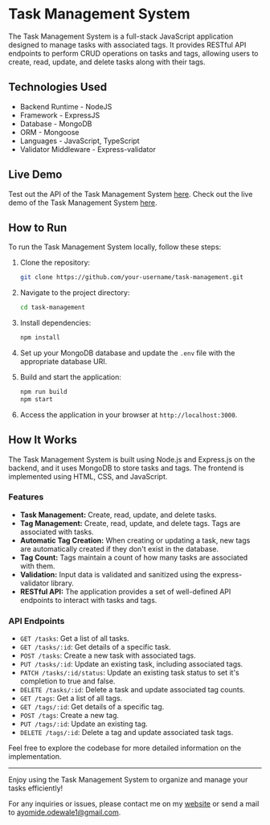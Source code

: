# Task Management System

The Task Management System is a full-stack JavaScript application designed to manage tasks with associated tags. It provides RESTful API endpoints to perform CRUD operations on tasks and tags, allowing users to create, read, update, and delete tasks along with their tags.

## Technologies Used

- Backend Runtime - NodeJS
- Framework - ExpressJS
- Database - MongoDB
- ORM - Mongoose
- Languages - JavaScript, TypeScript
- Validator Middleware - Express-validator

## Live Demo

Test out the API of the Task Management System [here](https://task-manager-backend-maestro.vercel.app/).
Check out the live demo of the Task Management System [here](https://task-manager-frontend.vercel.app/).

## How to Run

To run the Task Management System locally, follow these steps:

1. Clone the repository:

   ```bash
   git clone https://github.com/your-username/task-management.git
   ```

2. Navigate to the project directory:

   ```bash
   cd task-management
   ```

3. Install dependencies:

   ```bash
   npm install
   ```

4. Set up your MongoDB database and update the `.env` file with the appropriate database URI.

5. Build and start the application:

   ```bash
   npm run build
   npm start
   ```

6. Access the application in your browser at `http://localhost:3000`.

## How It Works

The Task Management System is built using Node.js and Express.js on the backend, and it uses MongoDB to store tasks and tags. The frontend is implemented using HTML, CSS, and JavaScript.

### Features

- **Task Management:** Create, read, update, and delete tasks.
- **Tag Management:** Create, read, update, and delete tags. Tags are associated with tasks.
- **Automatic Tag Creation:** When creating or updating a task, new tags are automatically created if they don't exist in the database.
- **Tag Count:** Tags maintain a count of how many tasks are associated with them.
- **Validation:** Input data is validated and sanitized using the express-validator library.
- **RESTful API:** The application provides a set of well-defined API endpoints to interact with tasks and tags.

### API Endpoints

- `GET /tasks`: Get a list of all tasks.
- `GET /tasks/:id`: Get details of a specific task.
- `POST /tasks`: Create a new task with associated tags.
- `PUT /tasks/:id`: Update an existing task, including associated tags.
- `PATCH /tasks/:id/status`: Update an existing task status to set it's completion to true and false.
- `DELETE /tasks/:id`: Delete a task and update associated tag counts.
- `GET /tags`: Get a list of all tags.
- `GET /tags/:id`: Get details of a specific tag.
- `POST /tags`: Create a new tag.
- `PUT /tags/:id`: Update an existing tag.
- `DELETE /tags/:id`: Delete a tag and update associated task tags.

Feel free to explore the codebase for more detailed information on the implementation.

---

Enjoy using the Task Management System to organize and manage your tasks efficiently!

For any inquiries or issues, please contact me on my [website](https://ayomideodewale.com) or send a mail to [ayomide.odewale1@gmail.com](mailto:ayomideodewale1@gmail.com).
